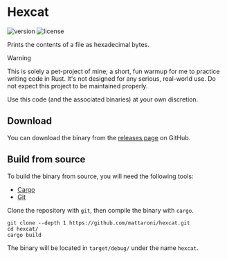 # Hexcat
![version](https://img.shields.io/badge/dynamic/toml?url=https%3A%2F%2Fraw.githubusercontent.com%2Fmattaroni%2Fhexcat%2Frefs%2Fheads%2Fmain%2FCargo.toml&query=%24.package.version&label=version)
![license](https://img.shields.io/badge/dynamic/toml?url=https%3A%2F%2Fraw.githubusercontent.com%2Fmattaroni%2Fhexcat%2Frefs%2Fheads%2Fmain%2FCargo.toml&query=%24.package.license&label=version&color=blueviolet)

Prints the contents of a file as hexadecimal bytes.

> [!WARNING]
> This is solely a pet-project of mine; a short, fun warmup for me to practice
> writing code in Rust. It's not designed for any serious, real-world use. Do
> not expect this project to be maintained properly.
> 
> Use this code (and the associated binaries) at your own discretion.

## Download
You can download the binary from the [releases page](https://github.com/mattaroni/hexcat/releases)
on GitHub.

## Build from source
To build the binary from source, you will need the following tools:

- [Cargo](https://doc.rust-lang.org/cargo/getting-started/installation.html)
- [Git](https://git-scm.com/downloads)

Clone the repository with `git`, then compile the binary with `cargo`.

```
git clone --depth 1 https://github.com/mattaroni/hexcat.git
cd hexcat/
cargo build
```

The binary will be located in `target/debug/` under the name `hexcat`.
